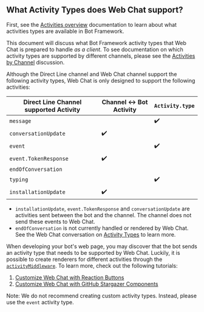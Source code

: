 ## What Activity Types does Web Chat support?

First, see the [Activities overview](https://docs.microsoft.com/en-us/azure/bot-service/dotnet/bot-builder-dotnet-activities?view=azure-bot-service-3.0) documentation to learn about what activities types are available in Bot Framework.

This document will discuss what Bot Framework activity types that Web Chat is prepared to handle _as a client_. To see documentation on which activity types are supported by different channels, please see the [Activities by Channel](https://github.com/microsoft/botframework-sdk/issues/5294) discussion.

Although the Direct Line channel and Web Chat channel support the following activity types, Web Chat is only designed to support the following activities:

| Direct Line Channel supported Activity | Channel :left_right_arrow: Bot Activity | `Activity.type`    |
| -------------------------------------- | --------------------------------------- | ------------------ |
| `message`                              |                                         | :heavy_check_mark: |
| `conversationUpdate`                   | :heavy_check_mark:                      |                    |
| `event`                                |                                         | :heavy_check_mark: |
| `event.TokenResponse`                  | :heavy_check_mark:                      |                    |
| `endOfConversation`                    |                                         |                    |
| `typing`                               |                                         | :heavy_check_mark: |
| `installationUpdate`                   | :heavy_check_mark:                      |                    |

-  `installationUpdate`, `event.TokenResponse` and `conversationUpdate` are activities sent between the bot and the channel. The channel does not send these events to Web Chat.
-  `endOfConversation` is not currently handled or rendered by Web Chat. See the Web Chat conversation on [Activity Types](https://github.com/microsoft/BotFramework-WebChat/issues/1808) to learn more.

When developing your bot's web page, you may discover that the bot sends an activity type that needs to be supported by Web Chat. Luckily, it is possible to create renderers for different activities through the [`activityMiddleware`](https://github.com/microsoft/BotFramework-WebChat#web-chat-api-reference). To learn more, check out the following tutorials:

1. [Customize Web Chat with Reaction Buttons](https://github.com/microsoft/BotFramework-WebChat/tree/master/samples/09.customization-reaction-buttons/)
1. [Customize Web Chat with GitHub Stargazer Components](https://github.com/microsoft/BotFramework-WebChat/tree/master/samples/10.a.customization-card-components)

Note: We do not recommend creating custom activity types. Instead, please use the `event` activity type.
